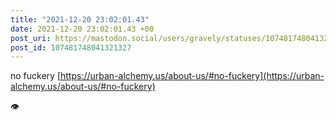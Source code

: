 ```yaml
---
title: "2021-12-20 23:02:01.43"
date: 2021-12-20 23:02:01.43 +00
post_uri: https://mastodon.social/users/gravely/statuses/107481748041321327
post_id: 107481748041321327
---
```

no fuckery [https://urban-alchemy.us/about-us/#no-fuckery](https://urban-alchemy.us/about-us/#no-fuckery)

👁


